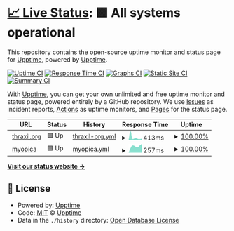 # [📈 Live Status](https://upptime.github.io/upptime): <!--live status--> **🟩 All systems operational**

This repository contains the open-source uptime monitor and status page for [Upptime](https://upptime.js.org), powered by [Upptime](https://github.com/upptime/upptime).

[![Uptime CI](https://github.com/koj-co/upptime/workflows/Uptime%20CI/badge.svg)](https://github.com/koj-co/upptime/actions?query=workflow%3A%22Uptime+CI%22)
[![Response Time CI](https://github.com/koj-co/upptime/workflows/Response%20Time%20CI/badge.svg)](https://github.com/koj-co/upptime/actions?query=workflow%3A%22Response+Time+CI%22)
[![Graphs CI](https://github.com/koj-co/upptime/workflows/Graphs%20CI/badge.svg)](https://github.com/koj-co/upptime/actions?query=workflow%3A%22Graphs+CI%22)
[![Static Site CI](https://github.com/koj-co/upptime/workflows/Static%20Site%20CI/badge.svg)](https://github.com/koj-co/upptime/actions?query=workflow%3A%22Static+Site+CI%22)
[![Summary CI](https://github.com/koj-co/upptime/workflows/Summary%20CI/badge.svg)](https://github.com/koj-co/upptime/actions?query=workflow%3A%22Summary+CI%22)

With [Upptime](https://upptime.js.org), you can get your own unlimited and free uptime monitor and status page, powered entirely by a GitHub repository. We use [Issues](https://github.com/upptime/upptime/issues) as incident reports, [Actions](https://github.com/upptime/upptime/actions) as uptime monitors, and [Pages](https://upptime.github.io/upptime) for the status page.

<!--start: status pages-->
<!-- This summary is generated by Upptime (https://github.com/upptime/upptime) -->
<!-- Do not edit this manually, your changes will be overwritten -->
<!-- prettier-ignore -->
| URL | Status | History | Response Time | Uptime |
| --- | ------ | ------- | ------------- | ------ |
| <img alt="" src="https://favicons.githubusercontent.com/thraxil.org" height="13"> [thraxil.org](https://thraxil.org/) | 🟩 Up | [thraxil-org.yml](https://github.com/thraxil/thraxup/commits/master/history/thraxil-org.yml) | <details><summary><img alt="Response time graph" src="./graphs/thraxil-org/response-time-week.png" height="20"> 413ms</summary><br><a href="https://thraxil.github.io/thraxup/history/thraxil-org"><img alt="Response time 340" src="https://img.shields.io/endpoint?url=https%3A%2F%2Fraw.githubusercontent.com%2Fthraxil%2Fthraxup%2Fmaster%2Fapi%2Fthraxil-org%2Fresponse-time.json"></a><br><a href="https://thraxil.github.io/thraxup/history/thraxil-org"><img alt="24-hour response time 222" src="https://img.shields.io/endpoint?url=https%3A%2F%2Fraw.githubusercontent.com%2Fthraxil%2Fthraxup%2Fmaster%2Fapi%2Fthraxil-org%2Fresponse-time-day.json"></a><br><a href="https://thraxil.github.io/thraxup/history/thraxil-org"><img alt="7-day response time 413" src="https://img.shields.io/endpoint?url=https%3A%2F%2Fraw.githubusercontent.com%2Fthraxil%2Fthraxup%2Fmaster%2Fapi%2Fthraxil-org%2Fresponse-time-week.json"></a><br><a href="https://thraxil.github.io/thraxup/history/thraxil-org"><img alt="30-day response time 340" src="https://img.shields.io/endpoint?url=https%3A%2F%2Fraw.githubusercontent.com%2Fthraxil%2Fthraxup%2Fmaster%2Fapi%2Fthraxil-org%2Fresponse-time-month.json"></a><br><a href="https://thraxil.github.io/thraxup/history/thraxil-org"><img alt="1-year response time 340" src="https://img.shields.io/endpoint?url=https%3A%2F%2Fraw.githubusercontent.com%2Fthraxil%2Fthraxup%2Fmaster%2Fapi%2Fthraxil-org%2Fresponse-time-year.json"></a></details> | <details><summary><a href="https://thraxil.github.io/thraxup/history/thraxil-org">100.00%</a></summary><a href="https://thraxil.github.io/thraxup/history/thraxil-org"><img alt="All-time uptime 100.00%" src="https://img.shields.io/endpoint?url=https%3A%2F%2Fraw.githubusercontent.com%2Fthraxil%2Fthraxup%2Fmaster%2Fapi%2Fthraxil-org%2Fuptime.json"></a><br><a href="https://thraxil.github.io/thraxup/history/thraxil-org"><img alt="24-hour uptime 100.00%" src="https://img.shields.io/endpoint?url=https%3A%2F%2Fraw.githubusercontent.com%2Fthraxil%2Fthraxup%2Fmaster%2Fapi%2Fthraxil-org%2Fuptime-day.json"></a><br><a href="https://thraxil.github.io/thraxup/history/thraxil-org"><img alt="7-day uptime 100.00%" src="https://img.shields.io/endpoint?url=https%3A%2F%2Fraw.githubusercontent.com%2Fthraxil%2Fthraxup%2Fmaster%2Fapi%2Fthraxil-org%2Fuptime-week.json"></a><br><a href="https://thraxil.github.io/thraxup/history/thraxil-org"><img alt="30-day uptime 100.00%" src="https://img.shields.io/endpoint?url=https%3A%2F%2Fraw.githubusercontent.com%2Fthraxil%2Fthraxup%2Fmaster%2Fapi%2Fthraxil-org%2Fuptime-month.json"></a><br><a href="https://thraxil.github.io/thraxup/history/thraxil-org"><img alt="1-year uptime 100.00%" src="https://img.shields.io/endpoint?url=https%3A%2F%2Fraw.githubusercontent.com%2Fthraxil%2Fthraxup%2Fmaster%2Fapi%2Fthraxil-org%2Fuptime-year.json"></a></details>
| <img alt="" src="https://favicons.githubusercontent.com/myopica.org" height="13"> [myopica](https://myopica.org/) | 🟩 Up | [myopica.yml](https://github.com/thraxil/thraxup/commits/master/history/myopica.yml) | <details><summary><img alt="Response time graph" src="./graphs/myopica/response-time-week.png" height="20"> 257ms</summary><br><a href="https://thraxil.github.io/thraxup/history/myopica"><img alt="Response time 338" src="https://img.shields.io/endpoint?url=https%3A%2F%2Fraw.githubusercontent.com%2Fthraxil%2Fthraxup%2Fmaster%2Fapi%2Fmyopica%2Fresponse-time.json"></a><br><a href="https://thraxil.github.io/thraxup/history/myopica"><img alt="24-hour response time 344" src="https://img.shields.io/endpoint?url=https%3A%2F%2Fraw.githubusercontent.com%2Fthraxil%2Fthraxup%2Fmaster%2Fapi%2Fmyopica%2Fresponse-time-day.json"></a><br><a href="https://thraxil.github.io/thraxup/history/myopica"><img alt="7-day response time 257" src="https://img.shields.io/endpoint?url=https%3A%2F%2Fraw.githubusercontent.com%2Fthraxil%2Fthraxup%2Fmaster%2Fapi%2Fmyopica%2Fresponse-time-week.json"></a><br><a href="https://thraxil.github.io/thraxup/history/myopica"><img alt="30-day response time 338" src="https://img.shields.io/endpoint?url=https%3A%2F%2Fraw.githubusercontent.com%2Fthraxil%2Fthraxup%2Fmaster%2Fapi%2Fmyopica%2Fresponse-time-month.json"></a><br><a href="https://thraxil.github.io/thraxup/history/myopica"><img alt="1-year response time 338" src="https://img.shields.io/endpoint?url=https%3A%2F%2Fraw.githubusercontent.com%2Fthraxil%2Fthraxup%2Fmaster%2Fapi%2Fmyopica%2Fresponse-time-year.json"></a></details> | <details><summary><a href="https://thraxil.github.io/thraxup/history/myopica">100.00%</a></summary><a href="https://thraxil.github.io/thraxup/history/myopica"><img alt="All-time uptime 100.00%" src="https://img.shields.io/endpoint?url=https%3A%2F%2Fraw.githubusercontent.com%2Fthraxil%2Fthraxup%2Fmaster%2Fapi%2Fmyopica%2Fuptime.json"></a><br><a href="https://thraxil.github.io/thraxup/history/myopica"><img alt="24-hour uptime 100.00%" src="https://img.shields.io/endpoint?url=https%3A%2F%2Fraw.githubusercontent.com%2Fthraxil%2Fthraxup%2Fmaster%2Fapi%2Fmyopica%2Fuptime-day.json"></a><br><a href="https://thraxil.github.io/thraxup/history/myopica"><img alt="7-day uptime 100.00%" src="https://img.shields.io/endpoint?url=https%3A%2F%2Fraw.githubusercontent.com%2Fthraxil%2Fthraxup%2Fmaster%2Fapi%2Fmyopica%2Fuptime-week.json"></a><br><a href="https://thraxil.github.io/thraxup/history/myopica"><img alt="30-day uptime 100.00%" src="https://img.shields.io/endpoint?url=https%3A%2F%2Fraw.githubusercontent.com%2Fthraxil%2Fthraxup%2Fmaster%2Fapi%2Fmyopica%2Fuptime-month.json"></a><br><a href="https://thraxil.github.io/thraxup/history/myopica"><img alt="1-year uptime 100.00%" src="https://img.shields.io/endpoint?url=https%3A%2F%2Fraw.githubusercontent.com%2Fthraxil%2Fthraxup%2Fmaster%2Fapi%2Fmyopica%2Fuptime-year.json"></a></details>

<!--end: status pages-->

[**Visit our status website →**](https://upptime.github.io/upptime)

## 📄 License

- Powered by: [Upptime](https://github.com/upptime/upptime)
- Code: [MIT](./LICENSE) © [Upptime](https://upptime.js.org)
- Data in the `./history` directory: [Open Database License](https://opendatacommons.org/licenses/odbl/1-0/)
